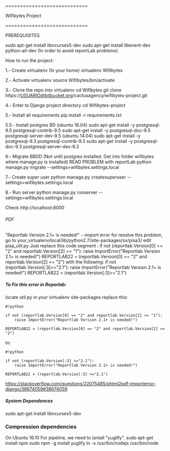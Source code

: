 ============================         

                                                                                                             
 Wifibytes Project


============================

PREREQUISITES

sudo apt-get install libncurses5-dev
sudo apt-get install libevent-dev python-all-dev (In order to avoid reportLab problems)

How to run the project:

1.- Create virtualenv (In your home)
    virtualenv Wifibytes

2.- Activate virtualenv
    source Wifibytes/bin/activate

3.- Clone the repo into virtualenv
    cd Wifibytes
    git clone https://USUARIO@bitbucket.org/cactusagency/wifibytes-project.git

4.- Enter to Django project directory
    cd Wifibytes-project

5.- Install all requirements
    pip install -r requirements.txt

5.5.- Install postgres BD
(ubuntu 16.04)
sudo apt-get install -y postgresql-9.5 postgresql-contrib-9.5 
sudo apt-get install -y postgresql-doc-9.5 postgresql-server-dev-9.5
(ubuntu 14.04)
sudo apt-get install -y postgresql-9.3 postgresql-contrib-9.3
sudo apt-get install -y postgresql-doc-9.3 postgresql-server-dev-9.3

6.- Migrate BBDD (Not until postgres installed. Get into folder wifibytes where manage.py is installed) READ PROBLEM with reportLab
    python manage.py migrate --settings=wifibytes.settings.local

7.- Create super user
    python manage.py createsuperuser --settings=wifibytes.settings.local

8.- Run server
    python manage.py runserver --settings=wifibytes.settings.local


Check http://localhost:8000


###### PDF
"Reportlab Version 2.1+ is needed!" --import error for resolve this problem, go to your_virtualenv/local/lib/python2.7/site-packages/sx/pisa3/ edit pisa_util.py Just replace this code segment : if not (reportlab.Version[0] == "2" and reportlab.Version[2] >= "1"): raise ImportError("Reportlab Version 2.1+ is needed!") REPORTLAB22 = (reportlab.Version[0] == "2" and reportlab.Version[2] >= "2") with the following: if not (reportlab.Version[:3]>="2.1"): raise ImportError("Reportlab Version 2.1+ is needed!") REPORTLAB22 = (reportlab.Version[:3]>="2.1")

##### To Fix this error in Reporlab:
locate util.py in your virtualenv site-packages
replace this:


```
#!python

if not (reportlab.Version[0] == "2" and reportlab.Version[2] >= "1"):
    raise ImportError("Reportlab Version 2.1+ is needed!")

REPORTLAB22 = (reportlab.Version[0] == "2" and reportlab.Version[2] >= "2")

```

to:

```
#!python

if not (reportlab.Version[:3] >="2.1"):
    raise ImportError("Reportlab Version 2.1+ is needed!")

REPORTLAB22 = (reportlab.Version[:3] >="2.1")
```


https://stackoverflow.com/questions/22075485/xhtml2pdf-importerror-django/38674059#38674059


##### System Dependences
sudo apt-get install libncurses5-dev

### Compression dependencies

On Ubuntu 16.10
For pipeline, we need to isntall "yuglify".
sudo apt-get install npm
sudo npm -g install yuglify
ln -s /usr/bin/nodejs /usr/bin/node 

